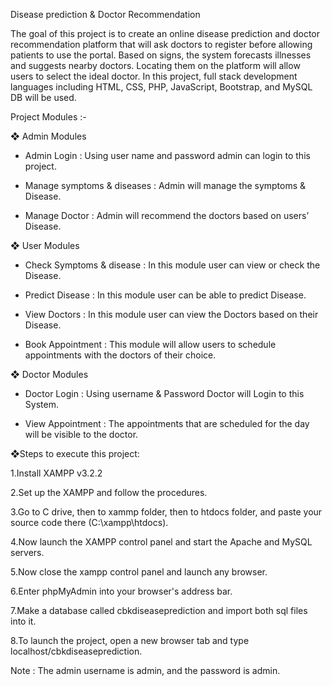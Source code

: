 Disease prediction & Doctor Recommendation

The goal of this project is to create an online disease prediction and doctor recommendation platform that will ask doctors to register before allowing patients to use the portal. Based on signs, the system forecasts illnesses and suggests nearby doctors. Locating them on the platform will allow users to select the ideal doctor. In this project, full stack development languages including HTML, CSS, PHP, JavaScript, Bootstrap, and MySQL DB will be used.

Project Modules :-

❖ Admin Modules

* Admin Login : Using user name and password admin can login to this project.

* Manage symptoms & diseases : Admin will manage the symptoms & Disease.

* Manage Doctor : Admin will recommend the doctors based on users’ Disease.


❖ User Modules

* Check Symptoms & disease : In this module user can view or check the Disease.  

* Predict Disease : In this module user can be able to predict Disease.

* View Doctors : In this module user can view the Doctors based on their Disease.

* Book Appointment : This module will allow users to schedule appointments with the doctors of their choice. 


❖ Doctor Modules   

* Doctor Login : Using username & Password Doctor will Login to this System.

* View Appointment : The appointments that are scheduled for the day will be visible to the doctor.
                  
                  
                  
                 
❖Steps to execute this project:

1.Install XAMPP v3.2.2 

2.Set up the XAMPP and follow the procedures.

3.Go to C drive, then to xammp folder, then to htdocs folder, and paste your source code there (C:\xampp\htdocs).

4.Now launch the XAMPP control panel and start the Apache and MySQL servers.

5.Now close the xampp control panel and launch any browser.

6.Enter phpMyAdmin into your browser's address bar.

7.Make a database called cbkdiseaseprediction and import both sql files into it.

8.To launch the project, open a new browser tab and type localhost/cbkdiseaseprediction.



Note : The admin username is admin, and the password is admin.
